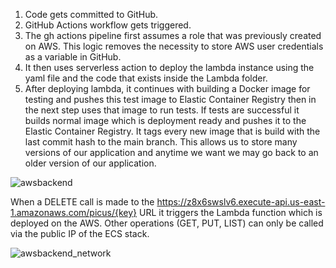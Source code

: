 1. Code gets committed to GitHub.
2. GitHub Actions workflow gets triggered.
3. The gh actions pipeline first assumes a role that was previously created on AWS. This logic removes the necessity to store AWS user credentials as a variable in GitHub.
4. It then uses serverless action to deploy the lambda instance using the yaml file and the code that exists inside the Lambda folder.
5. After deploying lambda, it continues with building a Docker image for testing and pushes this test image to Elastic Container Registry then in the next step uses that image to run tests. If tests are successful it builds normal image which is deployment ready and pushes it to the Elastic Container Registry. It tags every new image that is build with the last commit hash to the main branch. This allows us to store many versions of our application and anytime we want we may go back to an older version of our application.


![awsbackend](https://github.com/efesefe/aws-backend-application/assets/62351075/52f5ba16-fdfd-4b57-9132-d20a2b68ed16)


When a DELETE call is made to the https://z8x6swslv6.execute-api.us-east-1.amazonaws.com/picus/{key} URL it triggers the Lambda function which is deployed on the AWS. Other operations (GET, PUT, LIST) can only be called via the public IP of the ECS stack.

![awsbackend_network](https://github.com/efesefe/aws-backend-application/assets/62351075/1dc37718-5dc8-4ef4-bfa0-51912e401f80)
